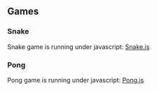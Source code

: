 ## Games

### Snake

Snake game is running under javascript:
[Snake.js](snake-js)

### Pong

Pong game is running under javascript:
[Pong.js](pong-js)
